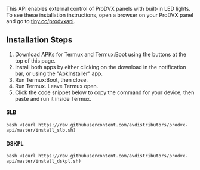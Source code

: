 This API enables external control of ProDVX panels with built-in LED lights.<br>
To see these installation instructions, open a browser on your ProDVX panel and go to [tiny.cc/prodvxapi](tiny.cc/prodvxapi).

## Installation Steps
1. Download APKs for Termux and Termux:Boot using the buttons at the top of this page.
2. Install both apps by either clicking on the download in the notification bar, or using the "ApkInstaller" app.
3. Run Termux:Boot, then close.
4. Run Termux. Leave Termux open.
5. Click the code snippet below to copy the command for your device, then paste and run it inside Termux.

#### SLB
```
bash <(curl https://raw.githubusercontent.com/avdistributors/prodvx-api/master/install_slb.sh)
```


#### DSKPL
```
bash <(curl https://raw.githubusercontent.com/avdistributors/prodvx-api/master/install_dskpl.sh)
```